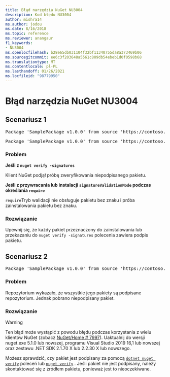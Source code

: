 ```yaml
---
title: Błąd narzędzia NuGet NU3004
description: Kod błędu NU3004
author: mishra14
ms.author: jodou
ms.date: 8/16/2018
ms.topic: reference
ms.reviewer: anangaur
f1_keywords:
- NU3004
ms.openlocfilehash: b28e65db031104f32bf11340755da8a373469b06
ms.sourcegitcommit: ee6c3f203648a5561c809db54ebeb1d0f0598b68
ms.translationtype: MT
ms.contentlocale: pl-PL
ms.lasthandoff: 01/26/2021
ms.locfileid: "98779950"
---
```

# <a name="nuget-error-nu3004"></a>Błąd narzędzia NuGet NU3004

## <a name="scenario-1"></a>Scenariusz 1

<pre>Package 'SamplePackage v1.0.0' from source 'https://contoso.com/index.json': The package is not signed.</pre>
<pre>Package 'SamplePackage v1.0.0' from source 'https://contoso.com/index.json': signatureValidationMode is set to require, so packages are allowed only if signed by trusted signers; however, this package is unsigned.</pre>

### <a name="issue"></a>Problem

**Jeśli z `nuget verify -signatures`**

Klient NuGet podjął próbę zweryfikowania niepodpisanego pakietu.

**Jeśli z przywracania lub instalacji `signatureValidationMode` podczas określania `require`**

`require`Tryb walidacji nie obsługuje pakietu bez znaku i próba zainstalowania pakietu bez znaku.

### <a name="solution"></a>Rozwiązanie

Upewnij się, że każdy pakiet przeznaczony do zainstalowania lub przekazaniu do `nuget verify -signatures` polecenia zawiera podpis pakietu.

## <a name="scenario-2"></a>Scenariusz 2

<pre>Package 'SamplePackage v1.0.0' from source 'https://contoso.com/index.json': This repository indicated that all its packages are repository signed; however, this package is unsigned.</pre>

### <a name="issue"></a>Problem

Repozytorium wykazało, że wszystkie jego pakiety są podpisane repozytorium. Jednak pobrano niepodpisany pakiet.

### <a name="solution"></a>Rozwiązanie

> [!Warning]
> Ten błąd może wystąpić z powodu błędu podczas korzystania z wielu klientów NuGet (zobacz [NuGet/Home # 7997](https://github.com/NuGet/Home/issues/7997)). Uaktualnij do wersji nuget.exe 5.1.0 lub nowszej, programu Visual Studio 2019 16,1 lub nowszej oraz zestawu .NET SDK 2.1.70 X lub 2.2.30 X lub nowszego.

Możesz sprawdzić, czy pakiet jest podpisany za pomocą [`dotnet nuget verify`](/dotnet/core/tools/dotnet-nuget-verify.md) poleceń lub [`nuget verify`](../cli-reference/cli-ref-verify.md) . Jeśli pakiet nie jest podpisany, należy skontaktować się z źródłem pakietu, ponieważ jest to nieoczekiwane.
